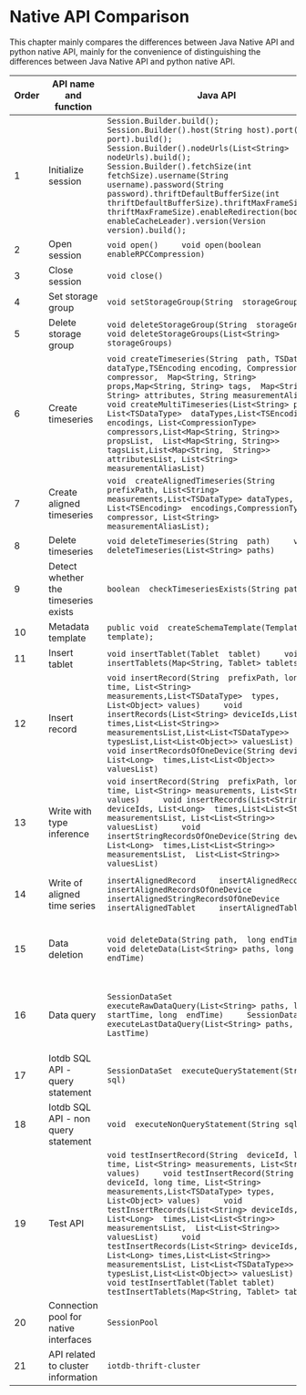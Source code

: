 <!--

    Licensed to the Apache Software Foundation (ASF) under one
    or more contributor license agreements.  See the NOTICE file
    distributed with this work for additional information
    regarding copyright ownership.  The ASF licenses this file
    to you under the Apache License, Version 2.0 (the
    "License"); you may not use this file except in compliance
    with the License.  You may obtain a copy of the License at
    
        http://www.apache.org/licenses/LICENSE-2.0
    
    Unless required by applicable law or agreed to in writing,
    software distributed under the License is distributed on an
    "AS IS" BASIS, WITHOUT WARRANTIES OR CONDITIONS OF ANY
    KIND, either express or implied.  See the License for the
    specific language governing permissions and limitations
    under the License.

-->

# Native API Comparison

This chapter mainly compares the differences between Java Native API and python native API, mainly for the convenience of distinguishing the differences between Java Native API and python native API.



| Order | API name and function                 | Java API                                                                                                                                                                                                                                                                                                                                                                                                                                                                                                                                                                                                                                                  | Python API                                                   | <div style="width: 200pt">API Comparison</div>                                               |
| ----- | ------------------------------------- |-----------------------------------------------------------------------------------------------------------------------------------------------------------------------------------------------------------------------------------------------------------------------------------------------------------------------------------------------------------------------------------------------------------------------------------------------------------------------------------------------------------------------------------------------------------------------------------------------------------------------------------------------------------| :----------------------------------------------------------- | ------------------------------------------------------------ |
| 1     | Initialize session                    | `Session.Builder.build();     Session.Builder().host(String host).port(int port).build();     Session.Builder().nodeUrls(List<String> nodeUrls).build();     Session.Builder().fetchSize(int fetchSize).username(String  username).password(String password).thriftDefaultBufferSize(int  thriftDefaultBufferSize).thriftMaxFrameSize(int  thriftMaxFrameSize).enableRedirection(boolean  enableCacheLeader).version(Version version).build();`                                                                                                                                                                                                           | `Session(ip, port_, username_,  password_,fetch_size=1024, zone_id="UTC+8")` | 1. The python native API lacks the default configuration to initialize the session<br/>2. The python native API is missing the initialization session of specifying multiple connectable nodes<br/>3. The python native API is missing. Use other configuration items to initialize the session |
| 2     | Open session                          | `void open()     void open(boolean enableRPCCompression)`                                                                                                                                                                                                                                                                                                                                                                                                                                                                                                                                                                                                 | `session.open(enable_rpc_compression=False)`                 |                                                              |
| 3     | Close session                         | `void close()`                                                                                                                                                                                                                                                                                                                                                                                                                                                                                                                                                                                                                                            | `session.close()`                                            |                                                              |
| 4     | Set storage group                     | `void setStorageGroup(String  storageGroupId)`                                                                                                                                                                                                                                                                                                                                                                                                                                                                                                                                                                                                            | `session.set_storage_group(group_name)`                      |                                                              |
| 5     | Delete storage group                  | `void deleteStorageGroup(String  storageGroup)     void deleteStorageGroups(List<String> storageGroups)`                                                                                                                                                                                                                                                                                                                                                                                                                                                                                                                                                  | `session.delete_storage_group(group_name)     session.delete_storage_groups(group_name_lst)` |                                                              |
| 6     | Create timeseries                     | `void createTimeseries(String  path, TSDataType dataType,TSEncoding encoding, CompressionType compressor,  Map<String, String> props,Map<String, String> tags,  Map<String, String> attributes, String measurementAlias)             void createMultiTimeseries(List<String> paths, List<TSDataType>  dataTypes,List<TSEncoding> encodings, List<CompressionType>  compressors,List<Map<String, String>> propsList,  List<Map<String, String>> tagsList,List<Map<String,  String>> attributesList, List<String> measurementAliasList)`                                                                                                                    | `session.create_time_series(ts_path,  data_type, encoding, compressor,props=None, tags=None, attributes=None,  alias=None)             session.create_multi_time_series(ts_path_lst, data_type_lst, encoding_lst, compressor_lst,props_lst=None,  tags_lst=None, attributes_lst=None, alias_lst=None)` |                                                              |
| 7     | Create aligned timeseries             | `void  createAlignedTimeseries(String prefixPath, List<String>  measurements,List<TSDataType> dataTypes, List<TSEncoding>  encodings,CompressionType compressor, List<String>  measurementAliasList);`                                                                                                                                                                                                                                                                                                                                                                                                                                                    | `session.create_aligned_time_series(device_id,  measurements_lst, data_type_lst, encoding_lst, compressor_lst)` |                                                              |
| 8     | Delete timeseries                     | `void deleteTimeseries(String  path)     void deleteTimeseries(List<String> paths)`                                                                                                                                                                                                                                                                                                                                                                                                                                                                                                                                                                       | `session.delete_time_series(paths_list)`                     | Python native API is missing an API to delete a time series  |
| 9     | Detect whether the timeseries exists  | `boolean  checkTimeseriesExists(String path)`                                                                                                                                                                                                                                                                                                                                                                                                                                                                                                                                                                                                             | `session.check_time_series_exists(path)`                     |                                                              |
| 10    | Metadata template                     | `public void  createSchemaTemplate(Template template);`                                                                                                                                                                                                                                                                                                                                                                                                                                                                                                                                                                                                   |                                                              |                                                              |
| 11    | Insert tablet                         | `void insertTablet(Tablet  tablet)     void insertTablets(Map<String, Tablet> tablets)`                                                                                                                                                                                                                                                                                                                                                                                                                                                                                                                                                                   | `session.insert_tablet(tablet_)     session.insert_tablets(tablet_lst)` |                                                              |
| 12    | Insert record                         | `void insertRecord(String  prefixPath, long time, List<String> measurements,List<TSDataType>  types, List<Object> values)     void insertRecords(List<String> deviceIds,List<Long>  times,List<List<String>> measurementsList,List<List<TSDataType>>  typesList,List<List<Object>> valuesList)     void insertRecordsOfOneDevice(String deviceId, List<Long>  times,List<List<Object>> valuesList)`                                                                                                                                                                                                                                                       | `session.insert_record(device_id,  timestamp, measurements_, data_types_, values_)     session.insert_records(device_ids_, time_list_, measurements_list_,  data_type_list_, values_list_)     session.insert_records_of_one_device(device_id, time_list, measurements_list,  data_types_list, values_list)` |                                                              |
| 13    | Write with type inference             | `void insertRecord(String  prefixPath, long time, List<String> measurements, List<String>  values)     void insertRecords(List<String> deviceIds, List<Long>  times,List<List<String>> measurementsList, List<List<String>>  valuesList)     void insertStringRecordsOfOneDevice(String deviceId, List<Long>  times,List<List<String>> measurementsList,  List<List<String>> valuesList)`                                                                                                                                                                                                                                                                 | `session.insert_str_record(device_id,  timestamp, measurements, string_values)` | 1. The python native API lacks an API for inserting multiple records<br/>2. The python native API lacks the ability to insert multiple records belonging to the same device |
| 14    | Write of aligned time series          | `insertAlignedRecord     insertAlignedRecords     insertAlignedRecordsOfOneDevice     insertAlignedStringRecordsOfOneDevice     insertAlignedTablet     insertAlignedTablets`                                                                                                                                                                                                                                                                                                                                                                                                                                                                             | `insert_aligned_record     insert_aligned_records     insert_aligned_records_of_one_device     insert_aligned_tablet     insert_aligned_tablets` | Python native API is missing the writing of aligned time series with judgment type |
| 15    | Data deletion                         | `void deleteData(String path,  long endTime)     void deleteData(List<String> paths, long endTime)`                                                                                                                                                                                                                                                                                                                                                                                                                                                                                                                                                       |                                                              | 1. The python native API lacks an API to delete a piece of data<br/>2. The python native API lacks an API to delete multiple pieces of data |
| 16    | Data query                            | `SessionDataSet  executeRawDataQuery(List<String> paths, long startTime, long  endTime)     SessionDataSet executeLastDataQuery(List<String> paths, long  LastTime)`                                                                                                                                                                                                                                                                                                                                                                                                                                                                                      |                                                              | 1. The python native API lacks an API for querying the original data<br/>2. The python native API lacks an API to query the data whose last timestamp is greater than or equal to a certain time point |
| 17    | Iotdb SQL API - query statement       | `SessionDataSet  executeQueryStatement(String sql)`                                                                                                                                                                                                                                                                                                                                                                                                                                                                                                                                                                                                       | `session.execute_query_statement(sql)`                       |                                                              |
| 18    | Iotdb SQL API - non query statement   | `void  executeNonQueryStatement(String sql)`                                                                                                                                                                                                                                                                                                                                                                                                                                                                                                                                                                                                              | `session.execute_non_query_statement(sql)`                   |                                                              |
| 19    | Test API                              | `void testInsertRecord(String  deviceId, long time, List<String> measurements, List<String>  values)     void testInsertRecord(String deviceId, long time, List<String>  measurements,List<TSDataType> types, List<Object> values)     void testInsertRecords(List<String> deviceIds, List<Long>  times,List<List<String>> measurementsList,  List<List<String>> valuesList)     void testInsertRecords(List<String> deviceIds, List<Long> times,List<List<String>>  measurementsList, List<List<TSDataType>>  typesList,List<List<Object>> valuesList)     void testInsertTablet(Tablet tablet)     void testInsertTablets(Map<String, Tablet> tablets)` | Python client support for testing is based on the testcontainers library | Python API has no native test API                            |
| 20    | Connection pool for native interfaces | `SessionPool`                                                                                                                                                                                                                                                                                                                                                                                                                                                                                                                                                                                                                                             |                                                              | Python API has no connection pool for native API             |
| 21    | API related to cluster information    | `iotdb-thrift-cluster`                                                                                                                                                                                                                                                                                                                                                                                                                                                                                                                                                                                                                                    |                                                              | Python API does not support interfaces related to cluster information |